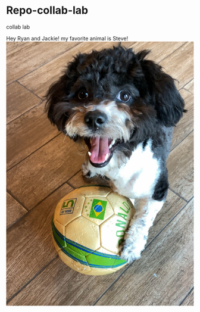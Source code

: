 # Repo-collab-lab
collab lab


Hey Ryan and Jackie! 
my favorite animal is Steve!
![Just look at this face!](IMG_6112.jpeg)